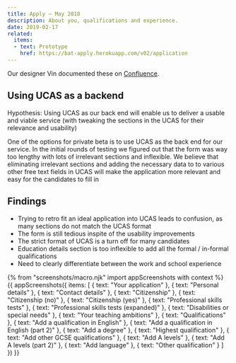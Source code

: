 ```yaml
---
title: Apply – May 2018
description: About you, qualifications and experience.
date: 2019-02-17
related:
  items:
  - text: Prototype
    href: https://bat-apply.herokuapp.com/v02/application
---
```

Our designer Vin documented these on [Confluence](https://dfedigital.atlassian.net/wiki/spaces/BaT/pages/279314433/Designs).

## Using UCAS as a backend

Hypothesis: Using UCAS as our back end will enable us to deliver a usable and viable service (with tweaking the sections in the UCAS for their relevance and usability)

One of the options for private beta is to use UCAS as the back end for our service. In the initial rounds of testing we figured out that the form was way too lengthy with lots of irrelevant sections and inflexible. We believe that eliminating irrelevant sections and adding the necessary data to to various other free text fields in UCAS will make the application more relevant and easy for the candidates to fill in

## Findings

* Trying to retro fit an ideal application into UCAS leads to confusion, as many sections do not match the UCAS format
* The form is still tedious inspite of the usability improvements
* The strict format of UCAS is a turn off for many candidates
* Education details section is too inflexible to add all the formal / in-formal qualifications
* Need to clearly differentiate between the work and school experience

{% from "screenshots/macro.njk" import appScreenshots with context %}
{{ appScreenshots({
  items: [
    { text: "Your application" },
    { text: "Personal details" },
    { text: "Contact details" },
    { text: "Citizenship" },
    { text: "Citizenship (no)" },
    { text: "Citizenship (yes)" },
    { text: "Professional skills tests" },
    { text: "Professional skills tests (expanded)" },
    { text: "Disabilities or special needs" },
    { text: "Your teaching ambitions" },
    { text: "Qualifications" },
    { text: "Add a qualification in English" },
    { text: "Add a qualification in English (part 2)" },
    { text: "Add a degree" },
    { text: "Highest qualification" },
    { text: "Add other GCSE qualifications" },
    { text: "Add A levels" },
    { text: "Add A levels (part 2)" },
    { text: "Add language" },
    { text: "Other qualification" }
  ]
}) }}
